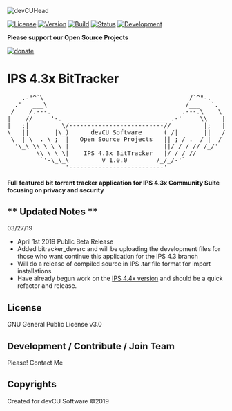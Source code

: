 ![devCUHead](https://www.devcu.net/mediasrc/githubhead_2.gif?V=1.4)

[![License](https://img.shields.io/badge/License-GNUv3-blue.svg)](https://github.com/GaalexxC/IPS-4.2-BitTracker/blob/master/LICENSE) [![Version](https://img.shields.io/badge/Version-1.0.0-blue.svg)](https://www.devcu.com/forums/devcu-tracker/ips4bt/)
    [![Build](https://img.shields.io/badge/Build-Release-lightgrey.svg)](https://www.devcu.com/forums/devcu-tracker/ips4bt/)
    [![Status](https://img.shields.io/badge/Status-Current-green.svg)](https://www.devcu.com/forums/devcu-tracker/ips4bt/)
    [![Development](https://img.shields.io/badge/Development-Active-blue.svg)](https://www.devcu.com/forums/devcu-tracker/ips4bt/)


**Please support our Open Source Projects**

[![donate](https://www.devcu.net/mediasrc/donate.png)](https://www.devcu.com/forums/topic/739-help-support-our-work/)

    
# IPS 4.3x BitTracker

<pre>
    .-"^`\                                        /`^"-.
  .'   ___\                                      /___   `.
 /    /.---.                                    .---.\    \
|    //     '-.  ___________________________ .-'     \\    |
|   ;|         \/--------------------------//         |;   |
\   ||       |\_)      devCU Software      (_/|       ||   /
 \  | \  . \ ;  |   Open Source Projects   || ; / .  / |  /
  '\_\ \\ \ \ \ |                          ||/ / / // /_/'
        \\ \ \ \|    IPS 4.3x BitTracker   |/ / / //
         `'-\_\_\         v 1.0.0        /_/_/-'`
                '--------------------------'
</pre>


#### Full featured bit torrent tracker application for IPS 4.3x Community Suite focusing on privacy and security

## ** Updated Notes **

03/27/19

- April 1st 2019 Public Beta Release
- Added bitracker_devsrc and will be uploading the development files for those who want continue this application for the IPS 4.3 branch
- Will do a release of compiled source in IPS .tar file format for import installations
- Have already begun work on the [IPS 4.4x version](https://github.com/GaalexxC/IPS-4.4-BitTracker/) and should be a quick refactor and release.


## License

GNU General Public License v3.0

## Development / Contribute / Join Team

Please! Contact Me

## Copyrights

Created for devCU Software ©2019
